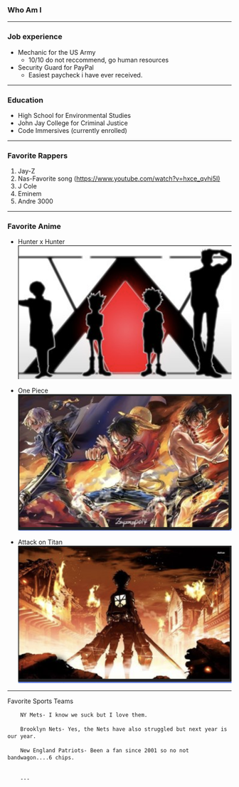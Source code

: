 ### Who Am I
---

### Job experience 

* Mechanic for the US Army 
  * 10/10 do not reccommend, go human resources
* Security Guard for PayPal 
  * Easiest paycheck i have ever received.


---


### Education

* High School for Environmental Studies
* John Jay College for Criminal Justice
* Code Immersives (currently enrolled)


---


### Favorite Rappers 

1. Jay-Z 
2. Nas-Favorite song 
(<https://www.youtube.com/watch?v=hxce_qvhi5I)>
3. J Cole
4. Eminem
5. Andre 3000


---

### Favorite Anime
 * Hunter x Hunter ![alt text](Screen&#32;Shot&#32;2019-09-10&#32;at&#32;8.52.42&#32;PM.png)
 
 
 * One Piece ![alt text](Screen&#32;Shot&#32;2019-09-10&#32;at&#32;8.57.35&#32;PM.png)
 
 
 * Attack on Titan ![alt text](Screen&#32;Shot&#32;2019-09-10&#32;at&#32;9.00.46&#32;PM.png)


---


Favorite Sports Teams

        NY Mets- I know we suck but I love them.

        Brooklyn Nets- Yes, the Nets have also struggled but next year is our year.

        New England Patriots- Been a fan since 2001 so no not bandwagon....6 chips.


        ---


        